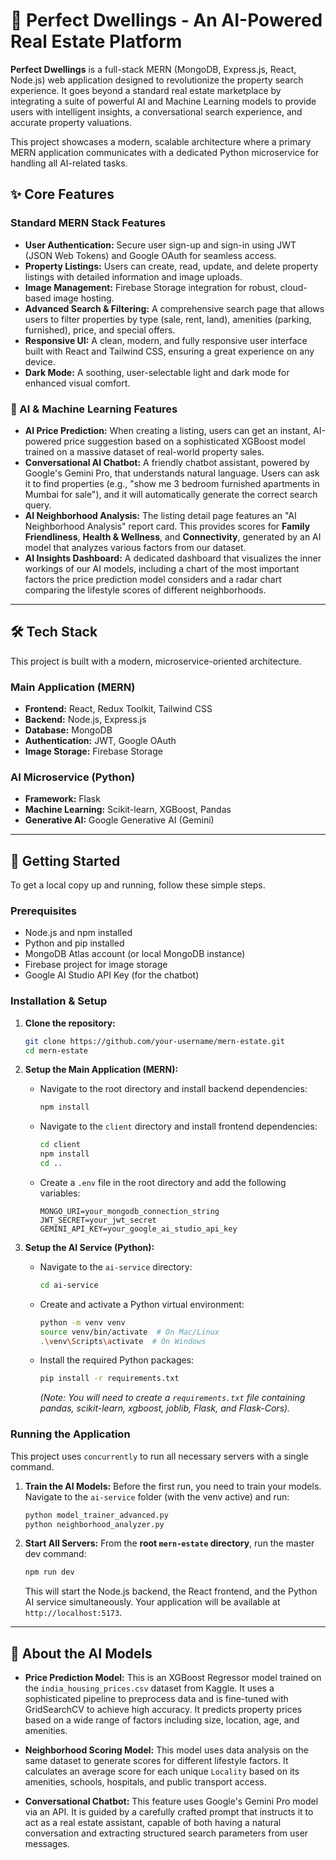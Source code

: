 # 🏡 Perfect Dwellings - An AI-Powered Real Estate Platform

**Perfect Dwellings** is a full-stack MERN (MongoDB, Express.js, React, Node.js) web application designed to revolutionize the property search experience. It goes beyond a standard real estate marketplace by integrating a suite of powerful AI and Machine Learning models to provide users with intelligent insights, a conversational search experience, and accurate property valuations.

This project showcases a modern, scalable architecture where a primary MERN application communicates with a dedicated Python microservice for handling all AI-related tasks.



## ✨ Core Features

### Standard MERN Stack Features

  * **User Authentication:** Secure user sign-up and sign-in using JWT (JSON Web Tokens) and Google OAuth for seamless access.
  * **Property Listings:** Users can create, read, update, and delete property listings with detailed information and image uploads.
  * **Image Management:** Firebase Storage integration for robust, cloud-based image hosting.
  * **Advanced Search & Filtering:** A comprehensive search page that allows users to filter properties by type (sale, rent, land), amenities (parking, furnished), price, and special offers.
  * **Responsive UI:** A clean, modern, and fully responsive user interface built with React and Tailwind CSS, ensuring a great experience on any device.
  * **Dark Mode:** A soothing, user-selectable light and dark mode for enhanced visual comfort.

### 🧠 AI & Machine Learning Features

  * **AI Price Prediction:** When creating a listing, users can get an instant, AI-powered price suggestion based on a sophisticated XGBoost model trained on a massive dataset of real-world property sales.
  * **Conversational AI Chatbot:** A friendly chatbot assistant, powered by Google's Gemini Pro, that understands natural language. Users can ask it to find properties (e.g., "show me 3 bedroom furnished apartments in Mumbai for sale"), and it will automatically generate the correct search query.
  * **AI Neighborhood Analysis:** The listing detail page features an "AI Neighborhood Analysis" report card. This provides scores for **Family Friendliness**, **Health & Wellness**, and **Connectivity**, generated by an AI model that analyzes various factors from our dataset.
  * **AI Insights Dashboard:** A dedicated dashboard that visualizes the inner workings of our AI models, including a chart of the most important factors the price prediction model considers and a radar chart comparing the lifestyle scores of different neighborhoods.

-----

## 🛠️ Tech Stack

This project is built with a modern, microservice-oriented architecture.

### Main Application (MERN)

  * **Frontend:** React, Redux Toolkit, Tailwind CSS
  * **Backend:** Node.js, Express.js
  * **Database:** MongoDB
  * **Authentication:** JWT, Google OAuth
  * **Image Storage:** Firebase Storage

### AI Microservice (Python)

  * **Framework:** Flask
  * **Machine Learning:** Scikit-learn, XGBoost, Pandas
  * **Generative AI:** Google Generative AI (Gemini)

-----

## 🚀 Getting Started

To get a local copy up and running, follow these simple steps.

### Prerequisites

  * Node.js and npm installed
  * Python and pip installed
  * MongoDB Atlas account (or local MongoDB instance)
  * Firebase project for image storage
  * Google AI Studio API Key (for the chatbot)

### Installation & Setup

1.  **Clone the repository:**

    ```bash
    git clone https://github.com/your-username/mern-estate.git
    cd mern-estate
    ```

2.  **Setup the Main Application (MERN):**

      * Navigate to the root directory and install backend dependencies:
        ```bash
        npm install
        ```
      * Navigate to the `client` directory and install frontend dependencies:
        ```bash
        cd client
        npm install
        cd .. 
        ```
      * Create a `.env` file in the root directory and add the following variables:
        ```
        MONGO_URI=your_mongodb_connection_string
        JWT_SECRET=your_jwt_secret
        GEMINI_API_KEY=your_google_ai_studio_api_key
        ```

3.  **Setup the AI Service (Python):**

      * Navigate to the `ai-service` directory:
        ```bash
        cd ai-service
        ```
      * Create and activate a Python virtual environment:
        ```bash
        python -m venv venv
        source venv/bin/activate  # On Mac/Linux
        .\venv\Scripts\activate  # On Windows
        ```
      * Install the required Python packages:
        ```bash
        pip install -r requirements.txt
        ```
        *(Note: You will need to create a `requirements.txt` file containing pandas, scikit-learn, xgboost, joblib, Flask, and Flask-Cors).*

### Running the Application

This project uses `concurrently` to run all necessary servers with a single command.

1.  **Train the AI Models:** Before the first run, you need to train your models. Navigate to the `ai-service` folder (with the venv active) and run:

    ```bash
    python model_trainer_advanced.py
    python neighborhood_analyzer.py
    ```

2.  **Start All Servers:** From the **root `mern-estate` directory**, run the master dev command:

    ```bash
    npm run dev
    ```

    This will start the Node.js backend, the React frontend, and the Python AI service simultaneously. Your application will be available at `http://localhost:5173`.

-----

## 🤖 About the AI Models

  * **Price Prediction Model:** This is an XGBoost Regressor model trained on the `india_housing_prices.csv` dataset from Kaggle. It uses a sophisticated pipeline to preprocess data and is fine-tuned with GridSearchCV to achieve high accuracy. It predicts property prices based on a wide range of factors including size, location, age, and amenities.

  * **Neighborhood Scoring Model:** This model uses data analysis on the same dataset to generate scores for different lifestyle factors. It calculates an average score for each unique `Locality` based on its amenities, schools, hospitals, and public transport access.

  * **Conversational Chatbot:** This feature uses Google's Gemini Pro model via an API. It is guided by a carefully crafted prompt that instructs it to act as a real estate assistant, capable of both having a natural conversation and extracting structured search parameters from user messages.
